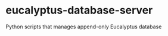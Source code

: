 eucalyptus-database-server
==========================

Python scripts that manages append-only Eucalyptus database
